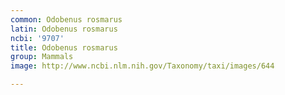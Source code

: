 ```yaml
---
common: Odobenus rosmarus
latin: Odobenus rosmarus
ncbi: '9707'
title: Odobenus rosmarus
group: Mammals
image: http://www.ncbi.nlm.nih.gov/Taxonomy/taxi/images/644

---
```

